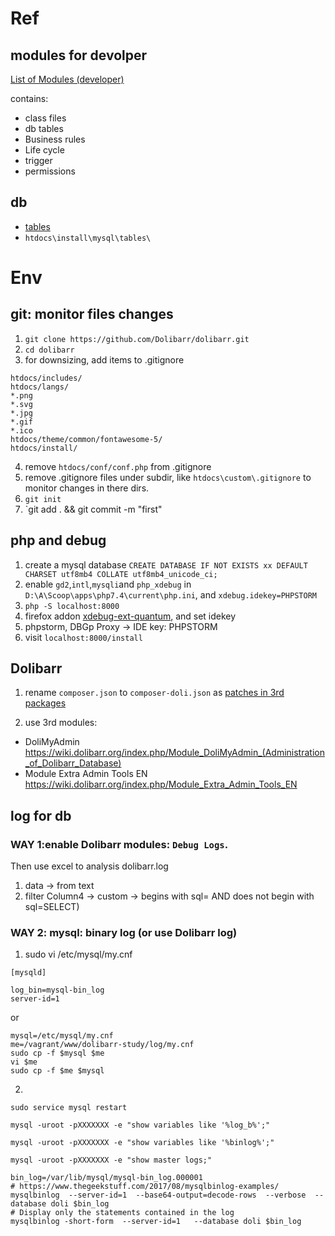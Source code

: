 
# Ref

## modules for devolper 

[List of Modules (developer)](https://wiki.dolibarr.org/index.php/Category:List_of_Modules_(developer))

contains:
- class files
- db tables
- Business rules
- Life cycle
- trigger 
- permissions



## db
- [tables](https://wiki.dolibarr.org/index.php/Category:Table_SQL)
- `htdocs\install\mysql\tables\`


# Env


## git: monitor files changes

1. `git clone https://github.com/Dolibarr/dolibarr.git`
2. `cd dolibarr`
3. for downsizing, add items to .gitignore
```
htdocs/includes/
htdocs/langs/
*.png
*.svg
*.jpg
*.gif
*.ico
htdocs/theme/common/fontawesome-5/
htdocs/install/
```
4. remove `htdocs/conf/conf.php` from .gitignore
4. remove .gitignore files under subdir, like `htdocs\custom\.gitignore` to monitor changes in there dirs.
5. `git init`
6. `git add . && git commit -m "first"

## php and debug
1. create a mysql database `CREATE DATABASE IF NOT EXISTS xx DEFAULT CHARSET utf8mb4 COLLATE utf8mb4_unicode_ci;`
2. enable `gd2`,`intl`,`mysqli`and `php_xdebug` in `D:\A\Scoop\apps\php7.4\current\php.ini`, and `xdebug.idekey=PHPSTORM`
3. `php -S localhost:8000`
4. firefox addon [xdebug-ext-quantum](https://addons.mozilla.org/en-US/firefox/addon/xdebug-ext-quantum/), and set idekey
5. phpstorm, DBGp Proxy -> IDE key: PHPSTORM
6. visit `localhost:8000/install`

## Dolibarr

1. rename `composer.json` to `composer-doli.json` as [patches in 3rd packages](https://github.com/Dolibarr/dolibarr/pull/11224)


2. use 3rd modules: 
  - DoliMyAdmin https://wiki.dolibarr.org/index.php/Module_DoliMyAdmin_(Administration_of_Dolibarr_Database)
  - Module Extra Admin Tools EN https://wiki.dolibarr.org/index.php/Module_Extra_Admin_Tools_EN

## log for db

### WAY 1:enable Dolibarr modules: `Debug Logs`. 

Then use excel to analysis dolibarr.log
1. data -> from text
2. filter Column4 -> custom -> begins with sql= AND does not begin with sql=SELECT)


### WAY 2: mysql: binary log (or use Dolibarr log)

1. sudo vi /etc/mysql/my.cnf

```
[mysqld]

log_bin=mysql-bin_log
server-id=1

```
or
```
mysql=/etc/mysql/my.cnf
me=/vagrant/www/dolibarr-study/log/my.cnf 
sudo cp -f $mysql $me
vi $me
sudo cp -f $me $mysql
```


2. 
```
sudo service mysql restart

mysql -uroot -pXXXXXXX -e "show variables like '%log_b%';"

mysql -uroot -pXXXXXXX -e "show variables like '%binlog%';"

mysql -uroot -pXXXXXXX -e "show master logs;"

bin_log=/var/lib/mysql/mysql-bin_log.000001
# https://www.thegeekstuff.com/2017/08/mysqlbinlog-examples/
mysqlbinlog  --server-id=1  --base64-output=decode-rows  --verbose  --database doli $bin_log
# Display only the statements contained in the log
mysqlbinlog -short-form  --server-id=1   --database doli $bin_log
```




